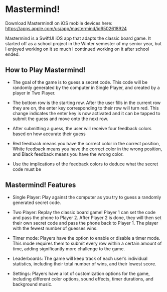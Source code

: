 # Mastermind!

Download Mastermind! on iOS mobile devices here: https://apps.apple.com/us/app/mastermind/id6502618924

Mastermind is a SwiftUI iOS app that adapts the classic board game. It started off as a school project in the Winter semester of my senior year, but I enjoyed working on it so much I continued working on it after school ended.

## How to Play Mastermind!

- The goal of the game is to guess a secret code. This code will be randomly generated by the computer in Single Player, and created by a player in Two Player. 

- The bottom row is the starting row. After the user fills in the current row they are on, the enter key corresponding to their row will turn red. This change indicates the enter key is now activated and it can be tapped to submit the guess and move onto the next row. 

- After submitting a guess, the user will receive four feedback colors based on how accurate their guess

- Red feedback means you have the correct color in the correct position, White feedback means you have the correct color in the wrong position, and Black feedback means you have the wrong color. 

- Use the implications of the feedback colors to deduce what the secret code must be

## Mastermind! Features

- Single Player: Play against the computer as you try to guess a randomly generated secret code.

- Two Player: Replay the classic board game! Player 1 can set the code and pass the phone to Player 2. After Player 2 is done, they will then set their own secret code and pass the phone back to Player 1. The player with the fewest number of guesses wins. 

- Timer mode: Players have the option to enable or disable a timer mode. This mode requires them to submit every row within a certain amount of time, adding significantly more challenge to the game. 

- Leaderboards: The game will keep track of each user’s individual statistics, including their total number of wins, and their lowest score. 

- Settings: Players have a lot of customization options for the game, including different color options, sound effects, timer durations, and background music.  


